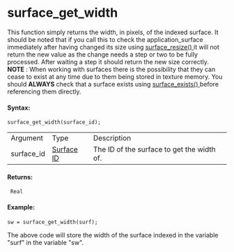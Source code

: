 # surface_get_width

This function simply returns the width, in pixels, of the indexed
surface. It should be noted that if you call this to check the
application_surface immediately after having changed its size using [
surface_resize() ](surface_resize) it will not return the new value
as the change needs a step or two to be fully processed. After waiting a
step it should return the new size correctly. **NOTE** : When working
with surfaces there is the possibility that they can cease to exist at
any time due to them being stored in texture memory. You should
**ALWAYS** check that a surface exists using [ surface_exists()
](surface_exists) before referencing them directly.

#### Syntax:

``` gml
surface_get_width(surface_id);
```

|            |                                                                                                     |                                            |
|------------|-----------------------------------------------------------------------------------------------------|--------------------------------------------|
| Argument   | Type                                                                                                | Description                                |
| surface_id |  [Surface ID](../../../../../GameMaker_Language/GML_Reference/Drawing/Surfaces/surface_create)  | The ID of the surface to get the width of. |

#### Returns:

``` gml
 Real
```

#### Example:

``` gml
sw = surface_get_width(surf);
```

The above code will store the width of the surface indexed in the
variable "surf" in the variable "sw".

